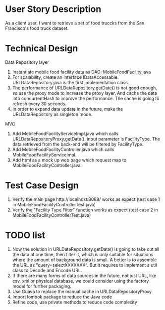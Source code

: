 # User Story Description
As a client user, I want to retrieve a set of food truccks from the San Francisco's food truck dataset.

# Technical Design
Data Repository layer
1. Instantiate mobile food facility data as DAO: MobileFoodFacility.java
2. For scalability, create an interface IDataAccessable. URLDataRepository.java is the first implementation class. 
3. The performance of URLDataRepository.getDate() is not good enough, so use the proxy mode to increase the proxy layer. 
   And cache the data into concurrentHash to improve the performance. The cache is going to refresh every 30 seconds.
4. In order to expand data update in the future, make the URLDataRepository as singleton mode.

MVC
1. Add MobileFoodFacilityServiceImpl.java which calls URLDataRepositoryProxy.getDate(), input parameter is FacilityType.
   The data retrieved from the back-end will be filtered by FacilityType.
2. Add MobileFoodFacilityController.java which calls MobileFoodFacilityServiceImpl. 
3. Add html as a mock up web page which request map to MobileFoodFacilityController.java.

# Test Case Design
1. Verify the main page http://localhost:8088/ works as expect (test case 1 in MobileFoodFacilityControllerTest.java)
2. Verify the "Facility Type Filter" function works as expect (test case 2 in MobileFoodFacilityControllerTest.java)

# TODO list
1. Now the solution in URLDataRepository.getData() is going to take out all the data at one time, then filter it, which is only suitable for situations where the amount of background data is small. A better is to assemble the URL as "query=selectXXXXXXX". But it requires to implement a util class to Decode and Encode URL.
2. If there are many forms of data sources in the future, not just URL, like csv, xml or physical database, we could consider using the factory model for further packaging.
3. Use Guava to replace the manual cache in URLDataRepositoryProxy
4. Import lombok package to reduce the Java code
5. Refine code, use private methods to reduce code complexity
